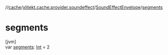 //[cache](../../../index.md)/[xlitekt.cache.provider.soundeffect](../index.md)/[SoundEffectEnvelope](index.md)/[segments](segments.md)

# segments

[jvm]\
var [segments](segments.md): [Int](https://kotlinlang.org/api/latest/jvm/stdlib/kotlin/-int/index.html) = 2
